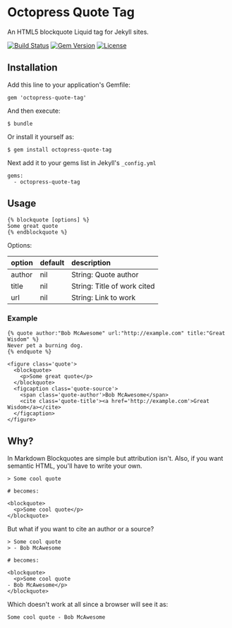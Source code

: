 # Octopress Quote Tag

An HTML5 blockquote Liquid tag for Jekyll sites.

[![Build Status](https://travis-ci.org/octopress/quote-tag.svg)](https://travis-ci.org/octopress/quote-tag)
[![Gem Version](http://img.shields.io/gem/v/octopress-quote-tag.svg)](https://rubygems.org/gems/octopress-quote-tag)
[![License](http://img.shields.io/:license-mit-blue.svg)](http://octopress.mit-license.org)

## Installation

Add this line to your application's Gemfile:

    gem 'octopress-quote-tag'

And then execute:

    $ bundle

Or install it yourself as:

    $ gem install octopress-quote-tag

Next add it to your gems list in Jekyll's `_config.yml`

    gems:
      - octopress-quote-tag

## Usage

```
{% blockquote [options] %}
Some great quote
{% endblockquote %}
```

Options:

| option | default | description |
|:-------|:--------|:------------|
| author | nil     | String: Quote author |
| title  | nil     | String: Title of work cited |
| url    | nil     | String: Link to work |


### Example

```
{% quote author:"Bob McAwesome" url:"http://example.com" title:"Great Wisdom" %} 
Never pet a burning dog.
{% endquote %}
```

```
<figure class='quote'>
  <blockquote>
    <p>Some great quote</p>
  </blockquote>
  <figcaption class='quote-source'>
    <span class='quote-author'>Bob McAwesome</span>
    <cite class='quote-title'><a href='http://example.com'>Great Wisdom</a></cite>
  </figcaption>
</figure>
```

## Why?

In Markdown Blockquotes are simple but attribution isn't.
Also, if you want semantic HTML, you'll have to write your own.

```
> Some cool quote

# becomes:

<blockquote>
  <p>Some cool quote</p>
</blockquote>
```

But what if you want to cite an author or a source?


```
> Some cool quote
> - Bob McAwesome

# becomes:

<blockquote>
  <p>Some cool quote
- Bob McAwesome</p>
</blockquote>
```

Which doesn't work at all since a browser will see it as:

```
Some cool quote - Bob McAwesome
```
